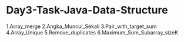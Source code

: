 # Day3-Task-Java-Data-Structure

1.Array_merge
2.Angka_Muncul_Sekali
3.Pair_with_target_sum
4.Array_Unique
5.Remove_duplicates
6.Maximum_Sum_Subarray_sizeK
